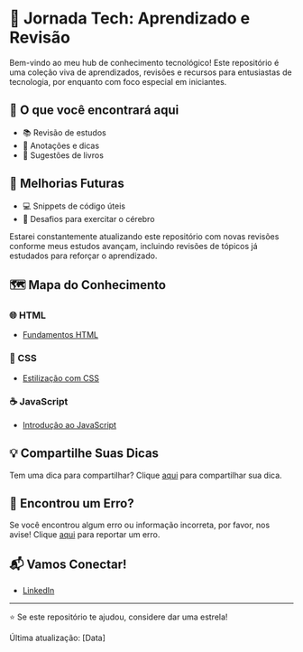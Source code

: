# 🚀 Jornada Tech: Aprendizado e Revisão

Bem-vindo ao meu hub de conhecimento tecnológico! Este repositório é uma coleção viva de aprendizados, revisões e recursos para entusiastas de tecnologia, por enquanto com foco especial em iniciantes.

## 🌟 O que você encontrará aqui

- 📚 Revisão de estudos
- 📝 Anotações e dicas
- 📖 Sugestões de livros

## 🔮 Melhorias Futuras

- 💻 Snippets de código úteis
- 🧠 Desafios para exercitar o cérebro

Estarei constantemente atualizando este repositório com novas revisões conforme meus estudos avançam, incluindo revisões de tópicos já estudados para reforçar o aprendizado.

## 🗺️ Mapa do Conhecimento

### 🌐 HTML
- [Fundamentos HTML](./html/revisao.md)

### 🎨 CSS
- [Estilização com CSS](./css/revisao.md)

### ☕ JavaScript
- [Introdução ao JavaScript](./revisao/intro.md)


## 💡 Compartilhe Suas Dicas

Tem uma dica para compartilhar? Clique [aqui](../../issues/new?assignees=&labels=dica&template=compartilhe-dica.md&title=%5BDICA%5D) para compartilhar sua dica.

## 🐞 Encontrou um Erro?

Se você encontrou algum erro ou informação incorreta, por favor, nos avise! Clique [aqui](../../issues/new?assignees=&labels=erro&template=reportar-erro.md&title=%5BERRO%5D) para reportar um erro.

## 📬 Vamos Conectar!

- [LinkedIn](https://www.linkedin.com/in/auyber-genesini-moura-58b258144/)

---

⭐ Se este repositório te ajudou, considere dar uma estrela!

Última atualização: [Data]
